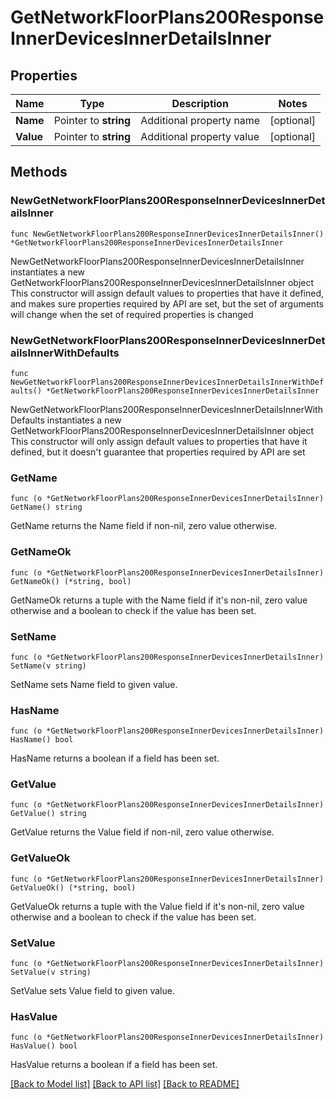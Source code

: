 # GetNetworkFloorPlans200ResponseInnerDevicesInnerDetailsInner

## Properties

Name | Type | Description | Notes
------------ | ------------- | ------------- | -------------
**Name** | Pointer to **string** | Additional property name | [optional] 
**Value** | Pointer to **string** | Additional property value | [optional] 

## Methods

### NewGetNetworkFloorPlans200ResponseInnerDevicesInnerDetailsInner

`func NewGetNetworkFloorPlans200ResponseInnerDevicesInnerDetailsInner() *GetNetworkFloorPlans200ResponseInnerDevicesInnerDetailsInner`

NewGetNetworkFloorPlans200ResponseInnerDevicesInnerDetailsInner instantiates a new GetNetworkFloorPlans200ResponseInnerDevicesInnerDetailsInner object
This constructor will assign default values to properties that have it defined,
and makes sure properties required by API are set, but the set of arguments
will change when the set of required properties is changed

### NewGetNetworkFloorPlans200ResponseInnerDevicesInnerDetailsInnerWithDefaults

`func NewGetNetworkFloorPlans200ResponseInnerDevicesInnerDetailsInnerWithDefaults() *GetNetworkFloorPlans200ResponseInnerDevicesInnerDetailsInner`

NewGetNetworkFloorPlans200ResponseInnerDevicesInnerDetailsInnerWithDefaults instantiates a new GetNetworkFloorPlans200ResponseInnerDevicesInnerDetailsInner object
This constructor will only assign default values to properties that have it defined,
but it doesn't guarantee that properties required by API are set

### GetName

`func (o *GetNetworkFloorPlans200ResponseInnerDevicesInnerDetailsInner) GetName() string`

GetName returns the Name field if non-nil, zero value otherwise.

### GetNameOk

`func (o *GetNetworkFloorPlans200ResponseInnerDevicesInnerDetailsInner) GetNameOk() (*string, bool)`

GetNameOk returns a tuple with the Name field if it's non-nil, zero value otherwise
and a boolean to check if the value has been set.

### SetName

`func (o *GetNetworkFloorPlans200ResponseInnerDevicesInnerDetailsInner) SetName(v string)`

SetName sets Name field to given value.

### HasName

`func (o *GetNetworkFloorPlans200ResponseInnerDevicesInnerDetailsInner) HasName() bool`

HasName returns a boolean if a field has been set.

### GetValue

`func (o *GetNetworkFloorPlans200ResponseInnerDevicesInnerDetailsInner) GetValue() string`

GetValue returns the Value field if non-nil, zero value otherwise.

### GetValueOk

`func (o *GetNetworkFloorPlans200ResponseInnerDevicesInnerDetailsInner) GetValueOk() (*string, bool)`

GetValueOk returns a tuple with the Value field if it's non-nil, zero value otherwise
and a boolean to check if the value has been set.

### SetValue

`func (o *GetNetworkFloorPlans200ResponseInnerDevicesInnerDetailsInner) SetValue(v string)`

SetValue sets Value field to given value.

### HasValue

`func (o *GetNetworkFloorPlans200ResponseInnerDevicesInnerDetailsInner) HasValue() bool`

HasValue returns a boolean if a field has been set.


[[Back to Model list]](../README.md#documentation-for-models) [[Back to API list]](../README.md#documentation-for-api-endpoints) [[Back to README]](../README.md)


